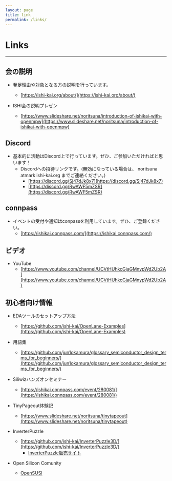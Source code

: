 ```yaml
---
layout: page
title: link
permalink: /links/
---
```


# Links
***

## 会の説明
* 発足理由や対象となる方の説明を行っています。
     * [https://ishi-kai.org/about/](https://ishi-kai.org/about/)


* ISHI会の説明プレゼン
     * [https://www.slideshare.net/noritsuna/introduction-of-ishikai-with-openmpw](https://www.slideshare.net/noritsuna/introduction-of-ishikai-with-openmpw)


## Discord
* 基本的に活動はDiscord上で行っています。ぜひ、ご参加いただければと思います！
     * Discordへの招待リンクです。(無効になっている場合は、 noritsuna atmark ishi-kai.org までご連絡ください。)
        * [https://discord.gg/Sj47dJk8x7](https://discord.gg/Sj47dJk8x7)
        * [https://discord.gg/RwAWF5mZSR](https://discord.gg/RwAWF5mZSR)


## connpass
* イベントの受付や通知はconpassを利用しています。ぜひ、ご登録ください。
     * [https://ishikai.connpass.com/](https://ishikai.connpass.com/)


## ビデオ
* YouTube
     * [https://www.youtube.com/channel/UCVtHUhkcGjaGMnypWd2Ub2A](https://www.youtube.com/channel/UCVtHUhkcGjaGMnypWd2Ub2A)


## 初心者向け情報
* EDAツールのセットアップ方法
     * [https://github.com/ishi-kai/OpenLane-Examples](https://github.com/ishi-kai/OpenLane-Examples)

* 用語集
     * [https://github.com/jun1okamura/glossary_semiconductor_design_terms_for_beginners/](https://github.com/jun1okamura/glossary_semiconductor_design_terms_for_beginners/)

* Siliwizハンズオンセミナー
     * [https://ishikai.connpass.com/event/280081/](https://ishikai.connpass.com/event/280081/)

* TinyPageout体験記
     * [https://www.slideshare.net/noritsuna/tinytapeout](https://www.slideshare.net/noritsuna/tinytapeout)

* InverterPuzzle
     * [https://github.com/ishi-kai/InverterPuzzle3D/](https://github.com/ishi-kai/InverterPuzzle3D/)
         * [InverterPuzzle販売サイト](https://akita111.booth.pm/items/5187072)

* Open Silicon Comunity
     * [OpenSUSI](https://www.opensusi.org/)
